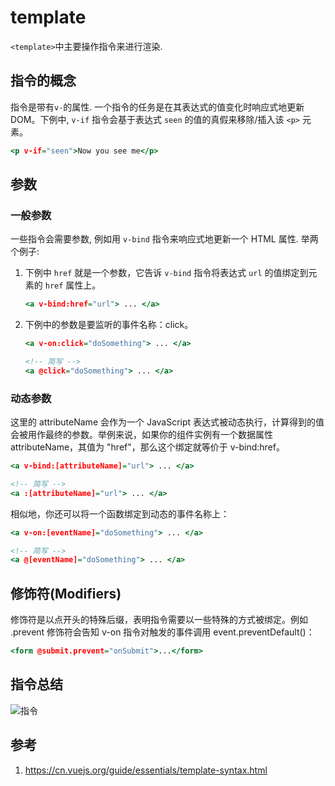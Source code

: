 # template

`<template>`中主要操作指令来进行渲染.

## 指令的概念

指令是带有`v-`的属性. 一个指令的任务是在其表达式的值变化时响应式地更新 DOM。下例中, `v-if` 指令会基于表达式 `seen` 的值的真假来移除/插入该 `<p>` 元素。

```htm
<p v-if="seen">Now you see me</p>
```

## 参数

### 一般参数

一些指令会需要参数, 例如用 `v-bind` 指令来响应式地更新一个 HTML 属性. 举两个例子:

1. 下例中 `href` 就是一个参数，它告诉 `v-bind` 指令将表达式 `url` 的值绑定到元素的 `href` 属性上。

    ```htm
    <a v-bind:href="url"> ... </a>
    ```

2. 下例中的参数是要监听的事件名称：click。

    ```htm
    <a v-on:click="doSomething"> ... </a>

    <!-- 简写 -->
    <a @click="doSomething"> ... </a>
    ```

### 动态参数

这里的 attributeName 会作为一个 JavaScript 表达式被动态执行，计算得到的值会被用作最终的参数。举例来说，如果你的组件实例有一个数据属性 attributeName，其值为 "href"，那么这个绑定就等价于 v-bind:href。

```htm
<a v-bind:[attributeName]="url"> ... </a>

<!-- 简写 -->
<a :[attributeName]="url"> ... </a>
```

相似地，你还可以将一个函数绑定到动态的事件名称上：

```htm
<a v-on:[eventName]="doSomething"> ... </a>

<!-- 简写 -->
<a @[eventName]="doSomething"> ... </a>
```


## 修饰符(Modifiers)

修饰符是以点开头的特殊后缀，表明指令需要以一些特殊的方式被绑定。例如 .prevent 修饰符会告知 v-on 指令对触发的事件调用 event.preventDefault()：

```htm
<form @submit.prevent="onSubmit">...</form>
```


## 指令总结


![指令](https://cn.vuejs.org/assets/directive.DtZKvoAo.png)

## 参考
1. https://cn.vuejs.org/guide/essentials/template-syntax.html